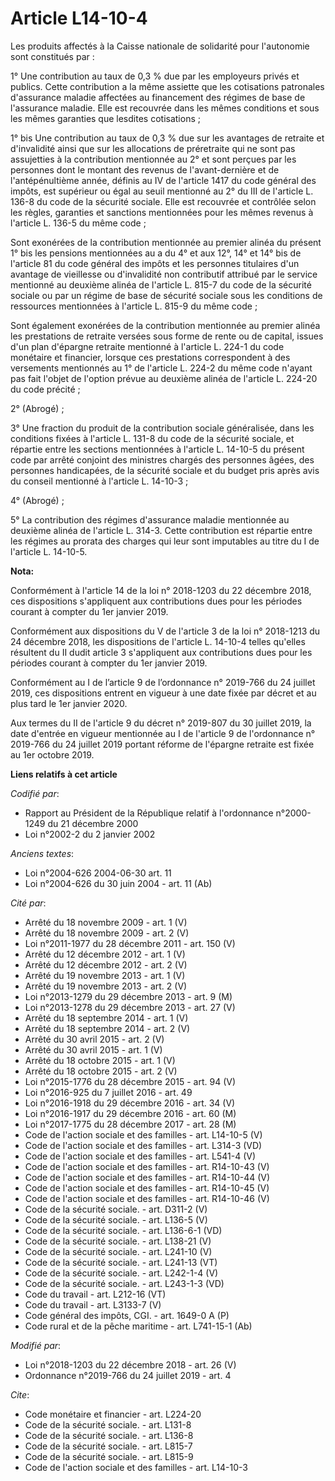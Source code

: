 # Article L14-10-4

Les produits affectés à la Caisse nationale de solidarité pour l'autonomie sont constitués par : 

1° Une contribution au taux de 0,3 % due par les employeurs privés et publics. Cette contribution a la même assiette que les
cotisations patronales d'assurance maladie affectées au financement des régimes de base de l'assurance maladie. Elle est
recouvrée dans les mêmes conditions et sous les mêmes garanties que lesdites cotisations ; 

1° bis Une contribution au taux de 0,3 % due sur les avantages de retraite et d'invalidité ainsi que sur les allocations de
préretraite qui ne sont pas assujetties à la contribution mentionnée au 2° et sont perçues par les personnes dont le montant
des revenus de l'avant-dernière et de l'antépénultième année, définis au IV de l'article 1417 du code général des impôts, est
supérieur ou égal au seuil mentionné au 2° du III de l'article L. 136-8 du code de la sécurité sociale. Elle est recouvrée et
contrôlée selon les règles, garanties et sanctions mentionnées pour les mêmes revenus à l'article L. 136-5 du même code ; 

Sont exonérées de la contribution mentionnée au premier alinéa du présent 1° bis les pensions mentionnées au a du 4° et aux
12°, 14° et 14° bis de l'article 81 du code général des impôts et les personnes titulaires d'un avantage de vieillesse ou
d'invalidité non contributif attribué par le service mentionné au deuxième alinéa de l'article L. 815-7 du code de la
sécurité sociale ou par un régime de base de sécurité sociale sous les conditions de ressources mentionnées à l'article L.
815-9 du même code ; 

Sont également exonérées de la contribution mentionnée au premier alinéa les prestations de retraite versées sous forme de
rente ou de capital, issues d'un plan d'épargne retraite mentionné à l'article L. 224-1 du code monétaire et financier,
lorsque ces prestations correspondent à des versements mentionnés au 1° de l'article L. 224-2 du même code n'ayant pas fait
l'objet de l'option prévue au deuxième alinéa de l'article L. 224-20 du code précité ; 

2° (Abrogé) ; 

3° Une fraction du produit de la contribution sociale généralisée, dans les conditions fixées à l'article L. 131-8 du code de
la sécurité sociale, et répartie entre les sections mentionnées à l'article L. 14-10-5 du présent code par arrêté conjoint
des ministres chargés des personnes âgées, des personnes handicapées, de la sécurité sociale et du budget pris après avis du
conseil mentionné à l'article L. 14-10-3 ; 

4° (Abrogé) ; 

5° La contribution des régimes d'assurance maladie mentionnée au deuxième alinéa de l'article L. 314-3. Cette contribution
est répartie entre les régimes au prorata des charges qui leur sont imputables au titre du I de l'article L. 14-10-5.

**Nota:**

Conformément à l'article 14 de la loi n° 2018-1203 du 22 décembre 2018, ces dispositions s'appliquent aux contributions dues
pour les périodes courant à compter du 1er janvier 2019.

Conformément aux dispositions du V de l'article 3 de la loi n° 2018-1213 du 24 décembre 2018, les dispositions de l'article
L. 14-10-4 telles qu'elles résultent du II dudit article 3 s'appliquent aux contributions dues pour les périodes courant à
compter du 1er janvier 2019.

Conformément au I de l’article 9 de l’ordonnance n° 2019-766 du 24 juillet 2019, ces dispositions entrent en vigueur à une
date fixée par décret et au plus tard le 1er janvier 2020.

Aux termes du II de l'article 9 du décret n° 2019-807 du 30 juillet 2019, la date d'entrée en vigueur mentionnée au I de
l'article 9 de l'ordonnance n° 2019-766 du 24 juillet 2019 portant réforme de l'épargne retraite est fixée au 1er octobre
2019.

**Liens relatifs à cet article**

_Codifié par_:

  - Rapport au Président de la République relatif à l'ordonnance n°2000-1249 du 21 décembre 2000
  - Loi n°2002-2 du 2 janvier 2002

_Anciens textes_:

  - Loi n°2004-626 2004-06-30 art. 11
  - Loi n°2004-626 du 30 juin 2004 - art. 11 (Ab)

_Cité par_:

  - Arrêté du 18 novembre 2009 - art. 1 (V)
  - Arrêté du 18 novembre 2009 - art. 2 (V)
  - Loi n°2011-1977 du 28 décembre 2011 - art. 150 (V)
  - Arrêté du 12 décembre 2012 - art. 1 (V)
  - Arrêté du 12 décembre 2012 - art. 2 (V)
  - Arrêté du 19 novembre 2013 - art. 1 (V)
  - Arrêté du 19 novembre 2013 - art. 2 (V)
  - Loi n°2013-1279 du 29 décembre 2013 - art. 9 (M)
  - Loi n°2013-1278 du 29 décembre 2013 - art. 27 (V)
  - Arrêté du 18 septembre 2014 - art. 1 (V)
  - Arrêté du 18 septembre 2014 - art. 2 (V)
  - Arrêté du 30 avril 2015 - art. 2 (V)
  - Arrêté du 30 avril 2015 - art. 1 (V)
  - Arrêté du 18 octobre 2015 - art. 1 (V)
  - Arrêté du 18 octobre 2015 - art. 2 (V)
  - Loi n°2015-1776 du 28 décembre 2015 - art. 94 (V)
  - Loi n°2016-925 du 7 juillet 2016 - art. 49
  - Loi n°2016-1918 du 29 décembre 2016 - art. 34 (V)
  - Loi n°2016-1917 du 29 décembre 2016 - art. 60 (M)
  - Loi n°2017-1775 du 28 décembre 2017 - art. 28 (M)
  - Code de l'action sociale et des familles - art. L14-10-5 (V)
  - Code de l'action sociale et des familles - art. L314-3 (VD)
  - Code de l'action sociale et des familles - art. L541-4 (V)
  - Code de l'action sociale et des familles - art. R14-10-43 (V)
  - Code de l'action sociale et des familles - art. R14-10-44 (V)
  - Code de l'action sociale et des familles - art. R14-10-45 (V)
  - Code de l'action sociale et des familles - art. R14-10-46 (V)
  - Code de la sécurité sociale. - art. D311-2 (V)
  - Code de la sécurité sociale. - art. L136-5 (V)
  - Code de la sécurité sociale. - art. L136-6-1 (VD)
  - Code de la sécurité sociale. - art. L138-21 (V)
  - Code de la sécurité sociale. - art. L241-10 (V)
  - Code de la sécurité sociale. - art. L241-13 (VT)
  - Code de la sécurité sociale. - art. L242-1-4 (V)
  - Code de la sécurité sociale. - art. L243-1-3 (VD)
  - Code du travail - art. L212-16 (VT)
  - Code du travail - art. L3133-7 (V)
  - Code général des impôts, CGI. - art. 1649-0 A (P)
  - Code rural et de la pêche maritime - art. L741-15-1 (Ab)

_Modifié par_:

  - Loi n°2018-1203 du 22 décembre 2018 - art. 26 (V)
  - Ordonnance n°2019-766 du 24 juillet 2019 - art. 4

_Cite_:

  - Code monétaire et financier - art. L224-20
  - Code de la sécurité sociale. - art. L131-8
  - Code de la sécurité sociale. - art. L136-8
  - Code de la sécurité sociale. - art. L815-7
  - Code de la sécurité sociale. - art. L815-9
  - Code de l'action sociale et des familles - art. L14-10-3
